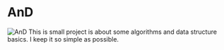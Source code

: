 # AnD
![AnD](https://github.com/kdima90/AnD/actions/workflows/github-actions.yml/badge.svg)
This is small project is about some algorithms and data structure basics. I keep it so simple as possible.
